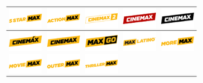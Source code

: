 | ![](https://raw.githubusercontent.com/RevGear/logo/master/International/Cinemax/5-Star-Max.png) | ![](https://raw.githubusercontent.com/RevGear/logo/master/International/Cinemax/Action-Max.png) | ![](https://raw.githubusercontent.com/RevGear/logo/master/International/Cinemax/Cinemax-2.png) | ![](https://raw.githubusercontent.com/RevGear/logo/master/International/Cinemax/Cinemax-Asia.png) | ![](https://raw.githubusercontent.com/RevGear/logo/master/International/Cinemax/Cinemax-Europe.png) | 
|:---:|:---:|:---:|:---:|:---:| 
| ![](https://raw.githubusercontent.com/RevGear/logo/master/International/Cinemax/Cinemax-Spanish.png) | ![](https://raw.githubusercontent.com/RevGear/logo/master/International/Cinemax/Cinemax.png) | ![](https://raw.githubusercontent.com/RevGear/logo/master/International/Cinemax/Max-Go.png) | ![](https://raw.githubusercontent.com/RevGear/logo/master/International/Cinemax/Max-Latino.png) | ![](https://raw.githubusercontent.com/RevGear/logo/master/International/Cinemax/More-Max.png) | 
| ![](https://raw.githubusercontent.com/RevGear/logo/master/International/Cinemax/Movie-Max.png) | ![](https://raw.githubusercontent.com/RevGear/logo/master/International/Cinemax/Outer-Max.png) | ![](https://raw.githubusercontent.com/RevGear/logo/master/International/Cinemax/Thriller-Max.png)  | 
